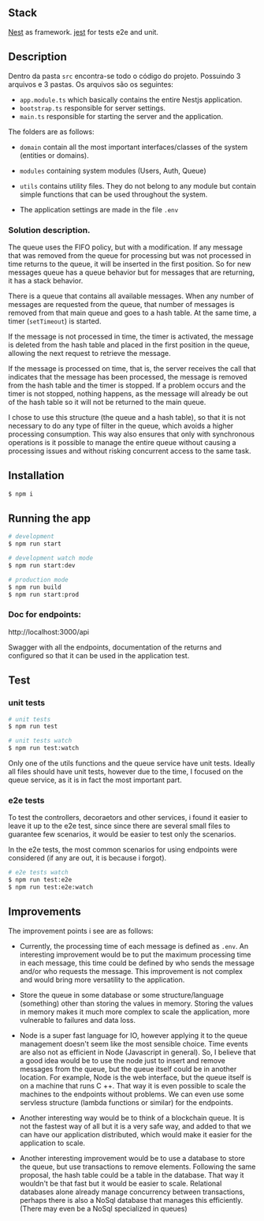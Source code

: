 ## Stack

[Nest](https://github.com/nestjs/nest) as framework.
[jest](https://jestjs.io/) for tests e2e and unit.

## Description

Dentro da pasta `src` encontra-se todo o código do projeto. Possuindo 3 arquivos e 3 pastas. Os arquivos são os seguintes:

- `app.module.ts` which basically contains the entire Nestjs application.
- `bootstrap.ts` responsible for server settings.
- `main.ts` responsible for starting the server and the application.

The folders are as follows:

- `domain` contain all the most important interfaces/classes of the system (entities or domains).
- `modules` containing system modules (Users, Auth, Queue)
- `utils` contains utility files. They do not belong to any module but contain simple functions that can be used throughout the system.

- The application settings are made in the file `.env`

### Solution description.

The queue uses the FIFO policy, but with a modification. If any message that was removed from the queue for processing but was not processed in time returns to the queue, it will be inserted in the first position. So for new messages queue has a queue behavior but for messages that are returning, it has a stack behavior.

There is a queue that contains all available messages. When any number of messages are requested from the queue, that number of messages is removed from that main queue and goes to a hash table. At the same time, a timer (`setTimeout`) is started.

If the message is not processed in time, the timer is activated, the message is deleted from the hash table and placed in the first position in the queue, allowing the next request to retrieve the message.

If the message is processed on time, that is, the server receives the call that indicates that the message has been processed, the message is removed from the hash table and the timer is stopped. If a problem occurs and the timer is not stopped, nothing happens, as the message will already be out of the hash table so it will not be returned to the main queue.

I chose to use this structure (the queue and a hash table), so that it is not necessary to do any type of filter in the queue, which avoids a higher processing consumption. This way also ensures that only with synchronous operations is it possible to manage the entire queue without causing a processing issues and without risking concurrent access to the same task.

## Installation

```bash
$ npm i
```

## Running the app

```bash
# development
$ npm run start

# development watch mode
$ npm run start:dev

# production mode
$ npm run build
$ npm run start:prod
```

### Doc for endpoints:

http://localhost:3000/api

Swagger with all the endpoints, documentation of the returns and configured so that it can be used in the application test.

## Test

### unit tests

```bash
# unit tests
$ npm run test

# unit tests watch
$ npm run test:watch
```

Only one of the utils functions and the queue service have unit tests. Ideally all files should have unit tests, however due to the time, I focused on the queue service, as it is in fact the most important part.

### e2e tests

To test the controllers, decoraetors and other services, i found it easier to leave it up to the e2e test, since since there are several small files to guarantee few scenarios, it would be easier to test only the scenarios.

In the e2e tests, the most common scenarios for using endpoints were considered (if any are out, it is because i forgot).

```bash
# e2e tests watch
$ npm run test:e2e
$ npm run test:e2e:watch
```

## Improvements

The improvement points i see are as follows:

- Currently, the processing time of each message is defined as `.env`. An interesting improvement would be to put the maximum processing time in each message, this time could be defined by who sends the message and/or who requests the message. This improvement is not complex and would bring more versatility to the application.

- Store the queue in some database or some structure/language (something) other than storing the values ​​in memory. Storing the values ​​in memory makes it much more complex to scale the application, more vulnerable to failures and data loss.

- Node is a super fast language for IO, however applying it to the queue management doesn't seem like the most sensible choice. Time events are also not as efficient in Node (Javascript in general). So, I believe that a good idea would be to use the node just to insert and remove messages from the queue, but the queue itself could be in another location. For example, Node is the web interface, but the queue itself is on a machine that runs C ++. That way it is even possible to scale the machines to the endpoints without problems. We can even use some servless structure (lambda functions or similar) for the endpoints.

- Another interesting way would be to think of a blockchain queue. It is not the fastest way of all but it is a very safe way, and added to that we can have our application distributed, which would make it easier for the application to scale.

- Another interesting improvement would be to use a database to store the queue, but use transactions to remove elements. Following the same proposal, the hash table could be a table in the database. That way it wouldn't be that fast but it would be easier to scale. Relational databases alone already manage concurrency between transactions, perhaps there is also a NoSql database that manages this efficiently. (There may even be a NoSql specialized in queues)
